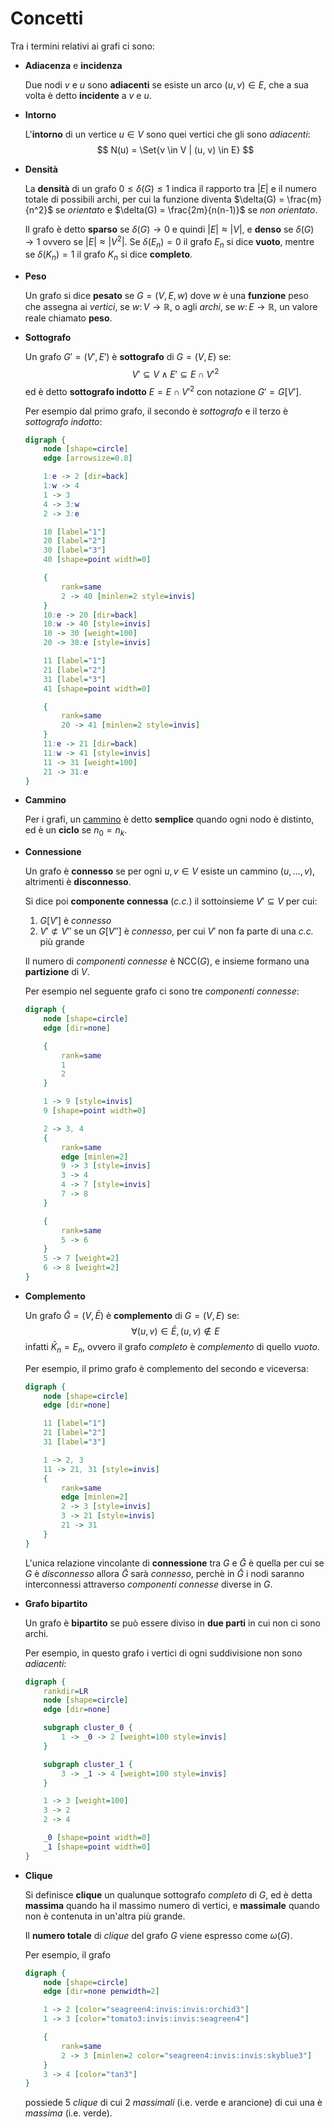 # Concetti

Tra i termini relativi ai grafi ci sono:

- **Adiacenza** e **incidenza**

	Due nodi $v$ e $u$ sono **adiacenti** se esiste un arco $(u, v) \in E$, che a sua volta è detto **incidente** a $v$ e $u$.

- **Intorno**

	L'**intorno** di un vertice $u \in V$ sono quei vertici che gli sono _adiacenti_:
	$$
	N(u) = \Set{v \in V | (u, v) \in E}
	$$

- **Densità**

	La **densità** di un grafo $0 \leq \delta(G) \leq 1$ indica il rapporto tra $|E|$ e il numero totale di possibili archi, per cui la funzione diventa $\delta(G) = \frac{m}{n^2}$ se _orientato_ e $\delta(G) = \frac{2m}{n(n-1)}$ se _non orientato_.

	Il grafo è detto **sparso** se $\delta(G) \to 0$ e quindi $|E| \approx |V|$, e **denso** se $\delta(G) \to 1$ ovvero se $|E| \approx |V^2|$.
	Se $\delta(E_n) = 0$ il grafo $E_n$ si dice **vuoto**, mentre se $\delta(K_n) = 1$ il grafo $K_n$ si dice **completo**.

- **Peso**

	Un grafo si dice **pesato** se $G = (V, E, w)$ dove $w$ è una **funzione** peso che assegna ai _vertici_, se $w\colon V \to \mathbb{R}$, o agli _archi_, se $w\colon E \to \mathbb{R}$, un valore reale chiamato **peso**.

- **Sottografo**

	Un grafo $G' = (V', E')$ è **sottografo** di $G = (V, E)$ se:
	$$
	V' \subseteq V \land E' \subseteq E \cap V'^2
	$$
	ed è detto **sottografo indotto** $E = E \cap V'^2$ con notazione $G' = G[V']$.

	Per esempio dal primo grafo, il secondo è _sottografo_ e il terzo è _sottografo indotto_:
	```dot process
	digraph {
		node [shape=circle]
		edge [arrowsize=0.8]

		1:e -> 2 [dir=back]
		1:w -> 4
		1 -> 3
		4 -> 3:w
		2 -> 3:e

		10 [label="1"]
		20 [label="2"]
		30 [label="3"]
		40 [shape=point width=0]

		{
			rank=same
			2 -> 40 [minlen=2 style=invis]
		}
		10:e -> 20 [dir=back]
		10:w -> 40 [style=invis]
		10 -> 30 [weight=100]
		20 -> 30:e [style=invis]

		11 [label="1"]
		21 [label="2"]
		31 [label="3"]
		41 [shape=point width=0]

		{
			rank=same
			20 -> 41 [minlen=2 style=invis]
		}
		11:e -> 21 [dir=back]
		11:w -> 41 [style=invis]
		11 -> 31 [weight=100]
		21 -> 31:e
	}
	```

- **Cammino**

	Per i grafi, un [cammino](../../../ct0371-2/02/README.md#caratteristiche) è detto **semplice** quando ogni nodo è distinto, ed è un **ciclo** se $n_0 = n_k$.

- **Connessione**

	Un grafo è **connesso** se per ogni $u, v \in V$ esiste un cammino $(u, ..., v)$, altrimenti è **disconnesso**.

	Si dice poi **componente connessa** (_c.c._) il sottoinsieme $V' \subseteq V$ per cui:
	1. $G[V']$ è _connesso_
	2. $V' \not\subset V''$ se un $G[V'']$ è _connesso_, per cui $V'$ non fa parte di una _c.c._ più grande

	Il numero di _componenti connesse_ è $\mathrm{NCC}(G)$, e insieme formano una **partizione** di $V$.

	Per esempio nel seguente grafo ci sono tre _componenti connesse_:
	```dot process
	digraph {
		node [shape=circle]
		edge [dir=none]

		{
			rank=same
			1
			2
		}

		1 -> 9 [style=invis]
		9 [shape=point width=0]

		2 -> 3, 4
		{
			rank=same
			edge [minlen=2]
			9 -> 3 [style=invis]
			3 -> 4
			4 -> 7 [style=invis]
			7 -> 8
		}

		{
			rank=same
			5 -> 6
		}
		5 -> 7 [weight=2]
		6 -> 8 [weight=2]
	}
	```

- **Complemento**

	Un grafo $\bar{G} = (V, \bar{E})$ è **complemento** di $G = (V, E)$ se:
	$$
	\forall (u, v) \in \bar{E}, (u, v) \not\in E
	$$
	infatti $\bar{K}_n = E_n$, ovvero il grafo _completo_ è _complemento_ di quello _vuoto_.

	Per esempio, il primo grafo è complemento del secondo e viceversa:
	```dot process
	digraph {
		node [shape=circle]
		edge [dir=none]

		11 [label="1"]
		21 [label="2"]
		31 [label="3"]

		1 -> 2, 3
		11 -> 21, 31 [style=invis]
		{
			rank=same
			edge [minlen=2]
			2 -> 3 [style=invis]
			3 -> 21 [style=invis]
			21 -> 31
		}
	}
	```

	L'unica relazione vincolante di **connessione** tra $G$ e $\bar{G}$ è quella per cui se $G$ è _disconnesso_ allora $\bar{G}$ sarà _connesso_, perchè in $\bar{G}$ i nodi saranno interconnessi attraverso _componenti connesse_ diverse in $G$.

- **Grafo bipartito**

	Un grafo è **bipartito** se può essere diviso in **due parti** in cui non ci sono archi.

	Per esempio, in questo grafo i vertici di ogni suddivisione non sono _adiacenti_:
	```dot process
	digraph {
		rankdir=LR
		node [shape=circle]
		edge [dir=none]

		subgraph cluster_0 {
			1 -> _0 -> 2 [weight=100 style=invis]
		}

		subgraph cluster_1 {
			3 -> _1 -> 4 [weight=100 style=invis]
		}

		1 -> 3 [weight=100]
		3 -> 2
		2 -> 4

		_0 [shape=point width=0]
		_1 [shape=point width=0]
	}
	```

- **Clique**

	Si definisce **clique** un qualunque sottografo _completo_ di $G$, ed è detta **massima** quando ha il massimo numero di vertici, e **massimale** quando non è contenuta in un'altra più grande.

	Il **numero totale** di _clique_ del grafo $G$ viene espresso come $\omega(G)$.

	Per esempio, il grafo
	```dot process
	digraph {
		node [shape=circle]
		edge [dir=none penwidth=2]

		1 -> 2 [color="seagreen4:invis:invis:orchid3"]
		1 -> 3 [color="tomato3:invis:invis:seagreen4"]

		{
			rank=same
			2 -> 3 [minlen=2 color="seagreen4:invis:invis:skyblue3"]
		}
		3 -> 4 [color="tan3"]
	}
	```
	possiede $5$ _clique_ di cui $2$ _massimali_ (i.e. verde e arancione) di cui una è _massima_ (i.e. verde).
